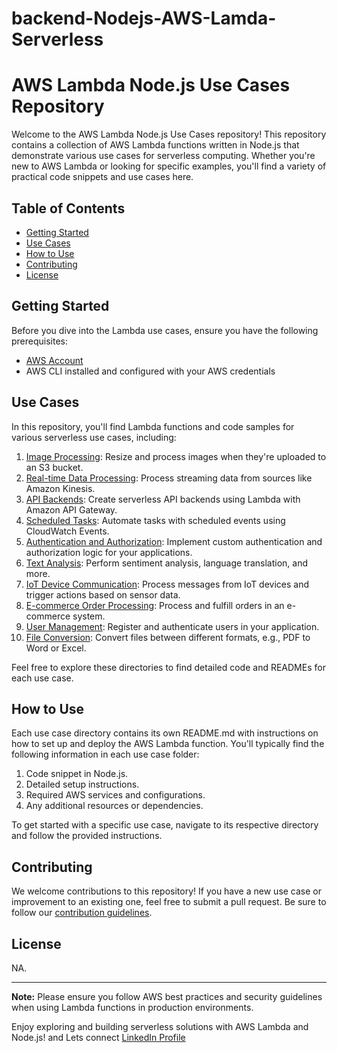 # backend-Nodejs-AWS-Lamda-Serverless

# AWS Lambda Node.js Use Cases Repository

Welcome to the AWS Lambda Node.js Use Cases repository! This repository contains a collection of AWS Lambda functions written in Node.js that demonstrate various use cases for serverless computing. Whether you're new to AWS Lambda or looking for specific examples, you'll find a variety of practical code snippets and use cases here.

## Table of Contents
- [Getting Started](#getting-started)
- [Use Cases](#use-cases)
- [How to Use](#how-to-use)
- [Contributing](#contributing)
- [License](#license)

## Getting Started

Before you dive into the Lambda use cases, ensure you have the following prerequisites:

- [AWS Account](https://aws.amazon.com/)
- AWS CLI installed and configured with your AWS credentials

## Use Cases

In this repository, you'll find Lambda functions and code samples for various serverless use cases, including:

1. [Image Processing](./image-processing/): Resize and process images when they're uploaded to an S3 bucket.
2. [Real-time Data Processing](./real-time-data-processing/): Process streaming data from sources like Amazon Kinesis.
3. [API Backends](./api-backends/): Create serverless API backends using Lambda with Amazon API Gateway.
4. [Scheduled Tasks](./scheduled-tasks/): Automate tasks with scheduled events using CloudWatch Events.
5. [Authentication and Authorization](./authentication-authorization/): Implement custom authentication and authorization logic for your applications.
6. [Text Analysis](./text-analysis/): Perform sentiment analysis, language translation, and more.
7. [IoT Device Communication](./iot-device-communication/): Process messages from IoT devices and trigger actions based on sensor data.
8. [E-commerce Order Processing](./e-commerce-order-processing/): Process and fulfill orders in an e-commerce system.
9. [User Management](./user-management/): Register and authenticate users in your application.
10. [File Conversion](./file-conversion/): Convert files between different formats, e.g., PDF to Word or Excel.

Feel free to explore these directories to find detailed code and READMEs for each use case.

## How to Use

Each use case directory contains its own README.md with instructions on how to set up and deploy the AWS Lambda function. You'll typically find the following information in each use case folder:

1. Code snippet in Node.js.
2. Detailed setup instructions.
3. Required AWS services and configurations.
4. Any additional resources or dependencies.

To get started with a specific use case, navigate to its respective directory and follow the provided instructions.

## Contributing

We welcome contributions to this repository! If you have a new use case or improvement to an existing one, feel free to submit a pull request. Be sure to follow our [contribution guidelines](CONTRIBUTING.md).

## License

NA. 

---

**Note:** Please ensure you follow AWS best practices and security guidelines when using Lambda functions in production environments.

Enjoy exploring and building serverless solutions with AWS Lambda and Node.js! and Lets connect <a href="https://www.linkedin.com/in/ZedOps8" target="_blank">LinkedIn Profile</a>
